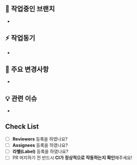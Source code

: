 ## 🎋 작업중인 브랜치

- 

## ⚡️ 작업동기

- 

## 🔑 주요 변경사항

- 

## 💡 관련 이슈

- 

## Check List

- [ ] **Reviewers** 등록을 하였나요?
- [ ] **Assignees** 등록을 하였나요?
- [ ] **라벨(Label)** 등록을 하였나요?
- [ ] PR 머지하기 전 반드시 **CI가 정상적으로 작동하는지 확인**해주세요!